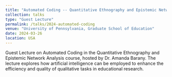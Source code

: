```yaml
---
title: "Automated Coding -- Quantitative Ethnography and Epistemic Network Analysis"
collection: talks
type: "Guest Lecture"
permalink: /talks/2024-automated-coding
venue: "University of Pennsylvania, Graduate School of Education"
date: 2024-03-26
location: USA
---
```

Guest Lecture on Automated Coding in the Quantitative Ethnography and Epistemic Network Analysis course, hosted by Dr. Amanda Barany. The lecture explores how artificial intelligence can be employed to enhance the efficiency and quality of qualitative tasks in educational research.
